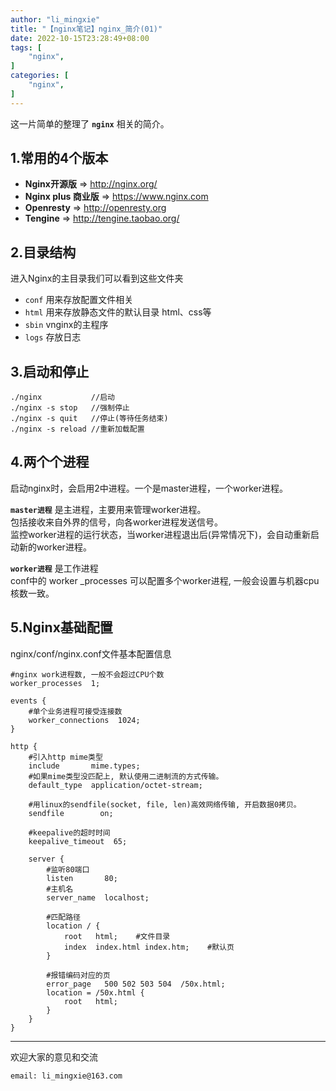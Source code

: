 ```yaml
---
author: "li_mingxie"
title: "【nginx笔记】nginx_简介(01)"
date: 2022-10-15T23:28:49+08:00
tags: [
    "nginx",
]
categories: [
    "nginx",
]
---
```


这一片简单的整理了 **`nginx`** 相关的简介。<!--more-->  

## 1.常用的4个版本

* **Nginx开源版** => <http://nginx.org/>
* **Nginx plus 商业版** => <https://www.nginx.com>
* **Openresty** => <http://openresty.org>
* **Tengine** => <http://tengine.taobao.org/>

## 2.目录结构

进入Nginx的主目录我们可以看到这些文件夹

* `conf` 用来存放配置文件相关
* `html` 用来存放静态文件的默认目录 html、css等
* `sbin` vnginx的主程序
* `logs` 存放日志

## 3.启动和停止

```
./nginx           //启动
./nginx -s stop   //强制停止
./nginx -s quit   //停止(等待任务结束)
./nginx -s reload //重新加载配置
```

## 4.两个个进程

启动nginx时，会启用2中进程。一个是master进程，一个worker进程。  

**`master进程`** 是主进程，主要用来管理worker进程。  
包括接收来自外界的信号，向各worker进程发送信号。  
监控worker进程的运行状态，当worker进程退出后(异常情况下)，会自动重新启动新的worker进程。  

**`worker进程`** 是工作进程  
conf中的 worker _processes 可以配置多个worker进程, 一般会设置与机器cpu核数一致。  

## 5.Nginx基础配置

nginx/conf/nginx.conf文件基本配置信息

```
#nginx work进程数, 一般不会超过CPU个数
worker_processes  1;

events {
    #单个业务进程可接受连接数
    worker_connections  1024;
}

http {
    #引入http mime类型
    include       mime.types;
    #如果mime类型没匹配上, 默认使用二进制流的方式传输。
    default_type  application/octet-stream;

    #用linux的sendfile(socket, file, len)高效网络传输, 开启数据0拷贝。
    sendfile        on;

    #keepalive的超时时间
    keepalive_timeout  65;

    server {
        #监听80端口
        listen       80;
        #主机名
        server_name  localhost;

        #匹配路径
        location / {
            root   html;    #文件目录
            index  index.html index.htm;    #默认页
        }

        #报错编码对应的页
        error_page   500 502 503 504  /50x.html;
        location = /50x.html {
            root   html;
        }
    }
}
```

----------------------------------------------

欢迎大家的意见和交流

`email: li_mingxie@163.com`
